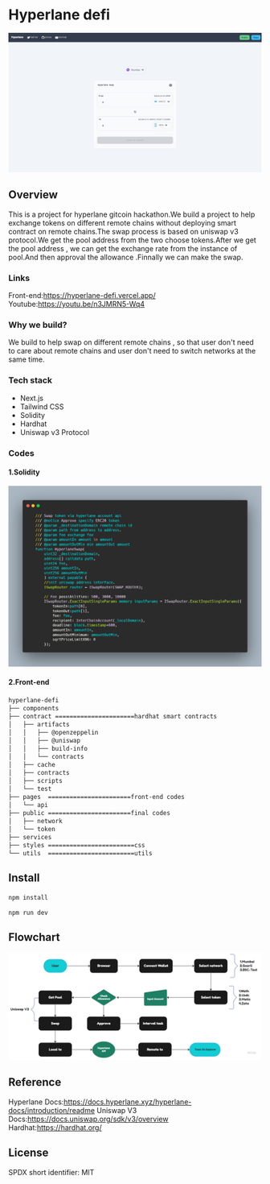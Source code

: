 # Hyperlane defi

![alt "flowchart"](/public/Hyperlane-Based-Swap.png)

## Overview

This is a project for hyperlane gitcoin hackathon.We build a project to help exchange tokens on different remote chains without deploying smart contract on remote chains.The swap process is based on uniswap v3 protocol.We get the pool address from the two choose tokens.After we get the pool address , we can get the exchange rate from the instance of pool.And then approval the allowance .Finnally we can make the swap.

### Links

Front-end:<https://hyperlane-defi.vercel.app/>
Youtube:<https://youtu.be/n3JMRN5-Wq4>

### Why we build?

We build to help swap on different remote chains , so that user don't need to care about remote chains and user don't need to switch networks at the same time.

### Tech stack

- Next.js
- Tailwind CSS
- Solidity
- Hardhat
- Uniswap v3 Protocol

### Codes

#### 1.Solidity

![alt "solidity"](/public/carbon-1.png)

#### 2.Front-end

```shell
hyperlane-defi
├── components
├── contract ======================hardhat smart contracts
│   ├── artifacts
│   │   ├── @openzeppelin
│   │   ├── @uniswap
│   │   ├── build-info
│   │   └── contracts
│   ├── cache
│   ├── contracts
│   ├── scripts
│   └── test
├── pages  =======================front-end codes
│   └── api
├── public =======================final codes
│   ├── network
│   └── token
├── services
├── styles ========================css
└── utils  ========================utils
```

## Install

```shell
npm install
```

```shell
npm run dev
```

## Flowchart

![alt "flowchart"](/public/Hyperlane-Flowchart.jpg)

## Reference

Hyperlane Docs:<https://docs.hyperlane.xyz/hyperlane-docs/introduction/readme>
Uniswap V3 Docs:<https://docs.uniswap.org/sdk/v3/overview>
Hardhat:<https://hardhat.org/>

## License

SPDX short identifier: MIT
